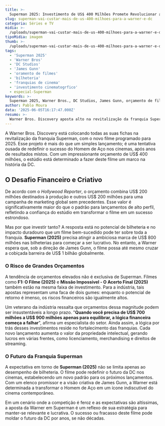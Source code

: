 ```yaml
---
title: >-
  Superman 2025: Investimento de US$ 400 Milhões Promete Revolucionar a DC
slug: superman-vai-custar-mais-de-us-400-milhoes-para-a-warner-e-dc
categoria: Séries e TV
midia: >-
  /uploads/superman-vai-custar-mais-de-us-400-milhoes-para-a-warner-e-dc-thumb.webp
tipoMidia: imagem
thumb: >-
  /uploads/superman-vai-custar-mais-de-us-400-milhoes-para-a-warner-e-dc-thumb.webp
tags:
  - 'Superman 2025'
  - 'Warner Bros'
  - 'DC Studios'
  - 'James Gunn'
  - 'oramento de filmes'
  - 'bilheteria'
  - 'franquias de cinema'
  - 'investimento cinematogrfico'
  - especial-Superman
keywords: >-
  Superman 2025, Warner Bros., DC Studios, James Gunn, orçamento de filmes, bilheteria, franquias de cinema, investimento cinematográfico
author: Pablo Moura
data: '2025-06-05T16:17:47.000Z'
resumo: >-
  Warner Bros. Discovery aposta alto na revitalização da franquia Superman, com um investimento colossal que ultrapassa os US$ 400 milhões. Entenda por que esse filme é crucial para o futuro da DC.
---
```


A Warner Bros. Discovery está colocando todas as suas fichas na revitalização da franquia Superman, com o novo filme programado para 2025. Esse projeto é mais do que um simples lançamento; é uma tentativa ousada de redefinir o sucesso do Homem de Aço nos cinemas, após anos de resultados mistos. Com um impressionante orçamento de US$ 400 milhões, o estúdio está determinado a fazer deste filme um marco na história da DC.

## O Desafio Financeiro e Criativo

De acordo com o _Hollywood Reporter_, o orçamento combina US$ 200 milhões destinados à produção e outros US$ 200 milhões para uma campanha de marketing global sem precedentes. Esse valor é significativamente maior do que o padrão para lançamentos de alto perfil, refletindo a confiança do estúdio em transformar o filme em um sucesso estrondoso.

Mas por que investir tanto? A resposta está no potencial de bilheteria e no impacto duradouro que um filme bem-sucedido pode ter sobre toda a franquia. **Superman (2025)** precisa atingir a ambiciosa marca de US$ 800 milhões nas bilheterias para começar a ser lucrativo. No entanto, a Warner espera que, sob a direção de James Gunn, o filme possa até mesmo cruzar a cobiçada barreira de US$ 1 bilhão globalmente.

### O Risco de Grandes Orçamentos

A tendência de orçamentos elevados não é exclusiva de Superman. Filmes como **F1: O Filme (2025)** e **Missão Impossível - O Acerto Final (2025)** também estão na mesma faixa de investimento. Para a indústria, tais apostas representam uma faca de dois gumes: enquanto o potencial de retorno é imenso, os riscos financeiros são igualmente altos.

Um veterano da indústria ressalta que orçamentos dessa magnitude podem ser insustentáveis a longo prazo. "**Quando você precisa de US$ 700 milhões a US$ 900 milhões apenas para equilibrar, a lógica financeira começa a falhar**", afirma um especialista do setor. Ainda assim, a lógica por trás desses investimentos reside no fortalecimento das franquias. Cada novo lançamento aumenta o valor da propriedade intelectual, gerando lucros em várias frentes, como licenciamento, merchandising e direitos de streaming.

### O Futuro da Franquia Superman

A expectativa em torno de **Superman (2025)** não se limita apenas ao desempenho de bilheteria. O filme pode redefinir o futuro da DC nos cinemas, estabelecendo um novo padrão para os próximos lançamentos. Com um elenco promissor e a visão criativa de James Gunn, a Warner está determinada a transformar o Homem de Aço em um ícone indiscutível do cinema contemporâneo.

Em um cenário onde a competição é feroz e as expectativas são altíssimas, a aposta da Warner em Superman é um reflexo de sua estratégia para manter-se relevante e lucrativa. O sucesso ou fracasso deste filme pode moldar o futuro da DC por anos, se não décadas.
